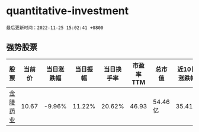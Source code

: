 # quantitative-investment

`最后更新时间：2022-11-25 15:02:41 +0800`

## 强势股票

|股票|当前价|当日涨跌幅|当日振幅|当日换手率|市盈率TTM|总市值|近10日涨跌幅|
|----|----|----|----|----|----|----|----|
|[金陵药业](https://xueqiu.com/S/SZ000919)|10.67|-9.96%|11.22%|20.62%|46.93|54.46亿|35.41%|
